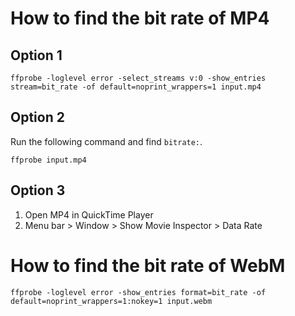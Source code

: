 # How to find the bit rate of MP4
## Option 1
```shell
ffprobe -loglevel error -select_streams v:0 -show_entries stream=bit_rate -of default=noprint_wrappers=1 input.mp4
```
## Option 2
Run the following command and find `bitrate:`.
```shell
ffprobe input.mp4
```
## Option 3
1. Open MP4 in QuickTime Player
2. Menu bar > Window > Show Movie Inspector > Data Rate

# How to find the bit rate of WebM
```shell
ffprobe -loglevel error -show_entries format=bit_rate -of default=noprint_wrappers=1:nokey=1 input.webm
```

